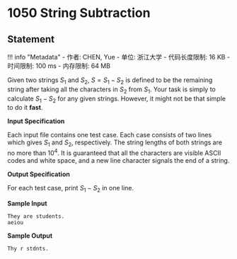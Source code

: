 
# 1050 String Subtraction

## Statement

!!! info "Metadata"
    - 作者: CHEN, Yue
    - 单位: 浙江大学
    - 代码长度限制: 16 KB
    - 时间限制: 100 ms
    - 内存限制: 64 MB

Given two strings $S_1$ and $S_2$, $S = S_1 - S_2$ is defined to be the remaining string after taking all the characters in $S_2$ from $S_1$. Your task is simply to calculate $S_1 - S_2$ for any given strings. However, it might not be that simple to do it **fast**.

**Input Specification**

Each input file contains one test case. Each case consists of two lines which gives $S_1$ and $S_2$, respectively. The string lengths of both strings are no more than $10^4$. It is guaranteed that all the characters are visible ASCII codes and white space, and a new line character signals the end of a string.

**Output Specification**

For each test case, print $S_1 - S_2$ in one line.

**Sample Input**
```plaintext
They are students.
aeiou
```

**Sample Output**
```plaintext
Thy r stdnts.
```

